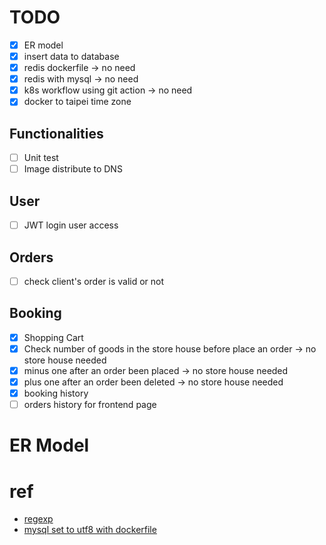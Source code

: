 # TODO

-   [x] ER model
-   [x] insert data to database
-   [x] redis dockerfile -> no need
-   [x] redis with mysql -> no need
-   [x] k8s workflow using git action -> no need
-   [x] docker to taipei time zone

## Functionalities

-   [ ] Unit test
-   [ ] Image distribute to DNS

## User

-   [ ] JWT login user access

## Orders

-   [ ] check client's order is valid or not

## Booking

-   [x] Shopping Cart
-   [x] Check number of goods in the store house before place an order -> no store house needed
-   [x] minus one after an order been placed -> no store house needed
-   [x] plus one after an order been deleted -> no store house needed
-   [x] booking history
-   [ ] orders history for frontend page

# ER Model

# ref

-   [regexp](http://gskinner.com/RegExr/?2tr2n)
-   [mysql set to utf8 with dockerfile](https://stackoverflow.com/questions/45729326/how-to-change-the-default-character-set-of-mysql-using-docker-compose)
